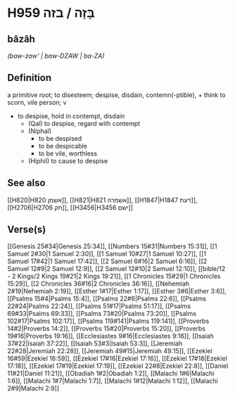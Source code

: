 # H959 בָּזָה / בזה

## bâzâh

_(baw-zaw' | baw-DZAW | ba-ZA)_

## Definition

a primitive root; to disesteem; despise, disdain, contemn(-ptible), + think to scorn, vile person; v

- to despise, hold in contempt, disdain
  - (Qal) to despise, regard with contempt
  - (Niphal)
    - to be despised
    - to be despicable
    - to be vile, worthless
  - (Hiphil) to cause to despise

## See also

[[H820|H820 אשמן]], [[H821|H821 אשמרה]], [[H1847|H1847 דעת]], [[H2706|H2706 חק]], [[H3456|H3456 ישם]]

## Verse(s)

[[Genesis 25#34|Genesis 25:34]], [[Numbers 15#31|Numbers 15:31]], [[1 Samuel 2#30|1 Samuel 2:30]], [[1 Samuel 10#27|1 Samuel 10:27]], [[1 Samuel 17#42|1 Samuel 17:42]], [[2 Samuel 6#16|2 Samuel 6:16]], [[2 Samuel 12#9|2 Samuel 12:9]], [[2 Samuel 12#10|2 Samuel 12:10]], [[bible/12 - 2 Kings/2 Kings 19#21|2 Kings 19:21]], [[1 Chronicles 15#29|1 Chronicles 15:29]], [[2 Chronicles 36#16|2 Chronicles 36:16]], [[Nehemiah 2#19|Nehemiah 2:19]], [[Esther 1#17|Esther 1:17]], [[Esther 3#6|Esther 3:6]], [[Psalms 15#4|Psalms 15:4]], [[Psalms 22#6|Psalms 22:6]], [[Psalms 22#24|Psalms 22:24]], [[Psalms 51#17|Psalms 51:17]], [[Psalms 69#33|Psalms 69:33]], [[Psalms 73#20|Psalms 73:20]], [[Psalms 102#17|Psalms 102:17]], [[Psalms 119#141|Psalms 119:141]], [[Proverbs 14#2|Proverbs 14:2]], [[Proverbs 15#20|Proverbs 15:20]], [[Proverbs 19#16|Proverbs 19:16]], [[Ecclesiastes 9#16|Ecclesiastes 9:16]], [[Isaiah 37#22|Isaiah 37:22]], [[Isaiah 53#3|Isaiah 53:3]], [[Jeremiah 22#28|Jeremiah 22:28]], [[Jeremiah 49#15|Jeremiah 49:15]], [[Ezekiel 16#59|Ezekiel 16:59]], [[Ezekiel 17#16|Ezekiel 17:16]], [[Ezekiel 17#18|Ezekiel 17:18]], [[Ezekiel 17#19|Ezekiel 17:19]], [[Ezekiel 22#8|Ezekiel 22:8]], [[Daniel 11#21|Daniel 11:21]], [[Obadiah 1#2|Obadiah 1:2]], [[Malachi 1#6|Malachi 1:6]], [[Malachi 1#7|Malachi 1:7]], [[Malachi 1#12|Malachi 1:12]], [[Malachi 2#9|Malachi 2:9]]